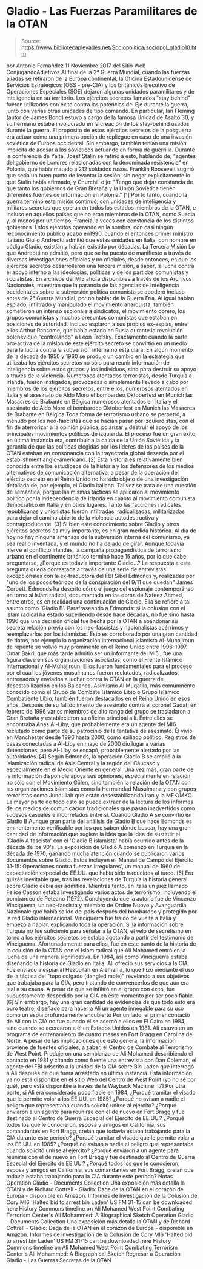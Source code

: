 # Gladio - Las Fuerzas Paramilitares de la OTAN

> Source: https://www.bibliotecapleyades.net/Sociopolitica/sociopol_gladio10.htm

por Antonio Fernandez 11 Noviembre 2017
del Sitio Web ConjugandoAdjetivos
Al final de la 2ª Guerra Mundial, cuando las fuerzas aliadas se retiraron de la Europa continental, la Oficina Estadounidense de Servicios Estratégicos (OSS - pre-CIA) y los británicos Ejecutivo de Operaciones Especiales (SOE) dejaron algunas unidades paramilitares y de inteligencia en su territorio.
Los ejércitos secretos llamados "stay behind" fueron utilizados con éxito contra las potencias del Eje durante la guerra, junto con varias otras unidades de tipo comando.
En particular, Ian Fleming (autor de James Bond) estuvo a cargo de la famosa Unidad de Asalto 30, y su hermano estaba involucrado en la creación de los stay-behind usados durante la guerra.
El propósito de estos ejércitos secretos de la posguerra era actuar como una primera opción de repliegue en caso de una invasión soviética de Europa occidental.
Sin embargo, también tenían una misión implícita de acosar a los soviéticos actuando en forma de guerrilla.
Durante la conferencia de Yalta, Josef Stalin se refirió a esto, hablando de,
"agentes del gobierno de Londres relacionadas con la denominada resistencia" en Polonia, que había matado a 212 soldados rusos.
Franklin Roosevelt sugirió que sería un buen punto de levantar la sesión, sin negar explícitamente lo que Stalin había afirmado, y Churchill dijo:
"Tengo que dejar constancia de que tanto los gobiernos de Gran Bretaña y la Unión Soviética tienen diferentes fuentes de información en Polonia." [1]
Por lo tanto, cuando la guerra terminó esta misión continuó, con unidades de inteligencia y militares secretas que operan en todos los estados miembros de la OTAN, e incluso en aquellos países que no eran miembros de la OTAN, como Suecia y, al menos por un tiempo, Francia, a veces con constancia de los distintos gobiernos.
Estos ejércitos operando en la sombra, con casi ningún reconocimiento público acabó en1990, cuando el entonces primer ministro italiano Giulio Andreotti admitió que estas unidades en Italia, con nombre en código Gladio, existían y habían existido por décadas.
La Tercera Misión
Lo que Andreotti no admitió, pero que se ha puesto de manifiesto a través de diversas investigaciones oficiales y no oficiales, desde entonces, es que los ejércitos secretos desarrollaron una tercera misión, a saber, la lucha contra el apoyo interno a las ideologías, políticas y de los partidos comunistas y socialistas.
En archivos del MI5 ahora disponibles a través de los Archivos Nacionales, muestran que la paranoia de las agencias de inteligencia occidentales sobre la subversión política comunista se apoderó incluso antes de 2ª Guerra Mundial, por no hablar de la Guerra Fría.
Al igual habían espiado, infiltrado y manipulado el movimiento anarquista, también sometieron un intenso espionaje a sindicatos, el movimiento obrero, los grupos comunistas y muchos presuntos comunistas que estaban en posiciones de autoridad.
Incluso espiaron a sus propios ex-espías, entre ellos Arthur Ransome, que había estado en Rusia durante la revolución bolchevique "controlando" a Leon Trotsky.
Exactamente cuando la parte pro-activa de la misión de este ejército secreto se convirtió en un medio para la lucha contra la subversión interna no está clara.
En algún momento de la década de 1950 y 1960 se produjo un cambio en la estrategia que utilizaba los ejércitos secretos no sólo para reunir información de inteligencia sobre estos grupos y los individuos, sino para destruir su apoyo a través de la violencia.
Numerosos atentados terroristas, desde Turquía a Irlanda, fueron instigados, provocadas o simplemente llevado a cabo por miembros de los ejércitos secretos, entre ellos,
numerosos atentados en Italia y el asesinato de Aldo Moro el bombardeo Oktoberfest en Munich las Masacres de Brabante en Bélgica
numerosos atentados en Italia y el asesinato de Aldo Moro
el bombardeo Oktoberfest en Munich
las Masacres de Brabante en Bélgica
Toda forma de terrorismo urbano se perpetró, a menudo por los neo-fascistas que se hacían pasar por izquierdistas, con el fin de aterrorizar a la opinión pública, polarizar y destruir el apoyo de los principales movimientos políticos de izquierda.
El proceso fue un gran éxito, en última instancia era, contribuir a la caída de la Unión Soviética y la garantía de que las políticas elegidas por los líderes de los países de la OTAN estaban en consonancia con la trayectoria global deseada por el establishment anglo-americano. [2]
Esta historia es relativamente bien conocida entre los estudiosos de la historia y los defensores de los medios alternativos de comunicación alternativa, a pesar de la operación del ejército secreto en el Reino Unido no ha sido objeto de una investigación detallada de, por ejemplo, el Gladio italiano.
Tal vez se trata de una cuestión de semántica, porque las mismas tácticas se aplicaron al movimiento político por la independencia de Irlanda en cuanto al movimiento comunista democrático en Italia y en otros lugares.
Tanto las facciones radicales republicanas y unionistas fueron infiltradas, radicalizadas, militarizadas para dejar el camino abierto de la violencia autodestructiva y contraproducente. [3]
Si bien este conocimiento sobre Gladio y otros ejércitos secretos es muy importante, es en gran medida histórica. Al día de hoy no hay ninguna amenaza de la subversión interna del comunismo, ya sea real o inventada, y el mundo no ha dejado de girar.
Aunque todavía hierve el conflicto irlandés, la campaña propagandística de terrorismo urbano en el continente británico terminó hace 15 años, por lo que cabe preguntarse,
¿Porqué es todavía importante Gladio...?
La respuesta a esta pregunta queda contestada a través de una serie de entrevistas excepcionales con la ex-traductora del FBI Sibel Edmonds y, realizadas por "uno de los pocos teóricos de la conspiración del 9/11 que quedan" James Corbett.
Edmonds ha descrito cómo el juego del espionaje contemporáneo en torno al Islam radical, documentada en las obras de Nafeez Ahmed, entre otros, es en realidad una continuación de Gladio.
Ella se refiere a tal asunto como 'Gladio B'.
Parafraseando a Edmonds:
si la colusión con el Islam radical ha estado sucediendo desde hace décadas, no fue sino hasta 1996 que una decisión oficial fue hecha por la OTAN a abandonar su secreta relación previa con los neo-fascistas y nacionalistas acérrimos y reemplazarlos por los islamistas.
Esto es corroborado por una gran cantidad de datos, por ejemplo la organización internacional islamista Al-Muhajiroun de repente se volvió muy prominente en el Reino Unido entre 1996-1997.
Omar Bakri, que más tarde admitió ser un informante del MI5 , fue una figura clave en sus organizaciones asociadas, como el Frente Islámico Internacional y Al-Muhajiroun.
Ellos fueron fundamentales para el proceso por el cual los jóvenes musulmanes fueron reclutados, radicalizados, entrenados y enviados a luchar contra la OTAN en la guerra de desestabilización en los Balcanes.
Asimismo Al Muqatila, más comúnmente conocido como el Grupo de Combate Islámico Libio o Grupo Islámico Combatiente Libio, también fueron destacados en el Reino Unido en esos años.
Después de su fallido intento de asesinato contra el coronel Gadafi en febrero de 1996 varios miembros de alto rango del grupo se trasladaron a Gran Bretaña y establecieron su oficina principal allí.
Entre ellos se encontraba Anas Al-Liby, que probablemente era un agente del MI6 reclutado como parte de su patrocinio de la tentativa de asesinato. Él vivió en Manchester desde 1996 hasta 2000, como exiliado político.
Registros de casas conectadas a Al-Liby en mayo de 2000 dio lugar a varias detenciones, pero Al-Liby se escapó, probablemente alertado por las autoridades. [4]
Según Edmonds, la operación Gladio B se amplió a la islamización radical de Asia Central y la región del Cáucaso y especialmente en el Medio Oriente en general.
Una vez más, gran parte de la información disponible apoya sus opiniones, especialmente en relación no sólo con el Movimiento Gülen, sino también la relación de la OTAN con las organizaciones islamistas como la Hermandad Musulmana y con grupos terroristas como Jundullah que están desestabilizando Irán y la MEK/MKO.
La mayor parte de todo esto se puede extraer de la lectura de los informes de los medios de comunicación tradicionales que pasan inadvertidos como sucesos casuales e incorrelados entre si.
Cuando Gladio A se convirtió en Gladio B
Aunque gran parte del análisis de Gladio B que hace Edmonds es eminentemente verificable por los que saben dónde buscar, hay una gran cantidad de información que sugiere la idea que la idea de sustituir el 'Gladio A fascista' con el 'Gladio B islamista' había ocurrido antes de la década de los 90's.
La exposición de Gladio A comenzó en Turquía en la década de 1970, ganando mucha atención cuando se publicaron varios documentos sobre Gladio.
Estos incluyen el 'Manual de Campo del Ejército 31-15: Operaciones contra fuerzas irregulares', un manual de 1960 de capacitación especial de EE.UU. que había sido traducidos al turco. [5]
Era quizás inevitable que, tras las revelaciones de Turquía la historia general sobre Gladio debía ser admitida.
Mientras tanto, en Italia un juez llamado Felice Casson estaba investigando varios actos de terrorismo, incluyendo el bombardeo de Peteano (1972).
Concluyendo que la autoría fue de Vincenzo Vinciguerra, un neo-fascista y miembro de Ordine Nuovo y Avanguardia Nazionale que había salido del país después del bombardeo y protegido por la red Gladio internacional.
Vinciguerra fue traído de vuelta a Italia y empezó a hablar, explicando toda la operación.
Si la información sobre Turquía no fue suficiente para señalar a la OTAN, el velo de secretismo en torno a los ejércitos secretos se estaba agotando a partir del testimonio de Vinciguerra.
Afortunadamente para ellos, fue en este punto de la historia de la colusión de la OTAN con el Islam radical que Ali Mohamed entró en la lucha de una manera significativa.
En 1984, así como Vinciguerra estaba diseñando la historia de Gladio en Italia, Ali ofreció sus servicios a la CIA.
Fue enviado a espiar al Hezbollah en Alemania, lo que hizo mediante el uso de la táctica del "topo colgado (dangled mole)" revelando a sus objetivos que trabajaba para la CIA, pero tratando de convencerlos de que aún era leal a su causa.
A pesar de que se infiltró en el grupo con éxito, fue supuestamente despedido por la CIA en este momento por ser poco fiable. [6]
Sin embargo, hay una gran cantidad de evidencias de que todo esto era puro teatro, diseñado para hacer a Ali un agente innegable para su uso como un espía profundamente encubierto
Por un lado, el primer contacto de Ali con la CIA no fue cuando él se acercó a ellos en El Cairo en 1984, sino cuando se acercaron a él en Estados Unidos en 1981. Ali estuvo en un programa de entrenamiento de cuatro meses en Fort Bragg en Carolina del Norte.
A pesar de las implicaciones que esto genera, la información proviene de fuentes oficiales, a saber, el Centro de Combate al Terrorismo de West Point.
Produjeron una semblanza de Ali Mohamed describiendo el contacto en 1981 y citando como fuente una entrevista con Dan Coleman, el agente del FBI adscrito a la unidad de la CIA sobre Bin Laden que interrogó a Ali después de que fuera arrestado en última instancia.
Esta información ya no está disponible en el sitio Web del Centro de West Point (yo no sé por qué), pero está disponible a través de la Wayback Machine. [7]
Por otra parte, si Ali era considerado poco fiable en 1984,
¿Porqué tramitar el visado que le permite volar a los EE.UU. en 1985? ¿Porqué no avisan a nadie el peligro que representaba cuando solicitó unirse al ejército? ¿Porqué enviaron a un agente para reunirse con él de nuevo en Fort Bragg y fue destinado al Centro de Guerra Especial del Ejército de EE.UU.? ¿Porqué todos los que le conocieron, esposa y amigos en California, sus comandantes en Fort Bragg, creían que todavía estaba trabajando para la CIA durante este período?
¿Porqué tramitar el visado que le permite volar a los EE.UU. en 1985?
¿Porqué no avisan a nadie el peligro que representaba cuando solicitó unirse al ejército?
¿Porqué enviaron a un agente para reunirse con él de nuevo en Fort Bragg y fue destinado al Centro de Guerra Especial del Ejército de EE.UU.?
¿Porqué todos los que le conocieron, esposa y amigos en California, sus comandantes en Fort Bragg, creían que todavía estaba trabajando para la CIA durante este período?
Notas
Operation Gladio - Documents Collection Una exposición más detalla la OTAN y de Richard Cottrell - Gladio: Daga de la OTAN en el corazón de Europa - disponible en Amazon. Informes de investigación de la Colusión de Cory MI6 'Halted bid to arrest bin Laden' US FM 31-15 can be downloaded here History Commons timeline on Ali Mohamed West Point Combating Terrorism Center's Ali Mohammed: A Biographical Sketch
Operation Gladio - Documents Collection
Una exposición más detalla la OTAN y de Richard Cottrell - Gladio: Daga de la OTAN en el corazón de Europa - disponible en Amazon.
Informes de investigación de la Colusión de Cory
MI6 'Halted bid to arrest bin Laden'
US FM 31-15 can be downloaded here
History Commons timeline on Ali Mohamed
West Point Combating Terrorism Center's Ali Mohammed: A Biographical Sketch
Regresar a Operación Gladio - Las Guerras Secretas de la OTAN
